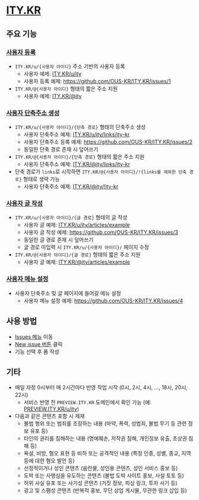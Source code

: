# [ITY.KR](https://ity.kr)

## 주요 기능

### [사용자 등록](https://github.com/OUS-KR/ITY.KR/issues/new?template=01-user-register-by-issue.yml)

- `ITY.KR/u/{사용자 아이디}` 주소 기반의 사용자 등록
  - 사용자 예제: [ITY.KR/u/ity](https://ity.kr/u/ity)
  - 사용자 등록 예제: https://github.com/OUS-KR/ITY.KR/issues/1
- `ITY.KR/@{사용자 아이디}` 형태의 짧은 주소 지원
  - 사용자 예제: [ITY.KR/@ity](https://ity.kr/@ity)

### [사용자 단축주소 생성](https://github.com/OUS-KR/ITY.KR/issues/new?template=02-user-short-url-register-by-issue.yml)

- `ITY.KR/u/{사용자 아이디}/{단축 경로}` 형태의 단축주소 생성
  - 사용자 단축주소 예제: [ITY.KR/u/ity/links/ity-kr](https://ity.kr/u/ity/links/ity-kr)
  - 사용자 단축주소 등록 예제: https://github.com/OUS-KR/ITY.KR/issues/2
  - 동일한 단축 경로 존재 시 덮어쓰기
- `ITY.KR/@{사용자 아이디}/{단축 경로}` 형태의 짧은 주소 지원
  - 사용자 단축주소 예제: [ITY.KR/@ity/links/ity-kr](https://ity.kr/@ity/links/ity-kr)
- 단축 경로가 `links`로 시작하면 `ITY.KR/@{사용자 아이디}/!{links를 제외한 단축 경로}` 형태로 생략 가능
  - 사용자 단축주소 예제: [ITY.KR/@ity/!ity-kr](https://ity.kr/@ity/!ity-kr)

### [사용자 글 작성](https://github.com/OUS-KR/ITY.KR/issues/new?template=03-user-article-writing-by-issue.yml)

- `ITY.KR/u/{사용자 아이디}/{글 경로}` 형태의 글 작성
  - 사용자 글 예제: [ITY.KR/u/ity/articles/example](https://ity.kr/u/ity/articles/example)
  - 사용자 글 작성 예제: https://github.com/OUS-KR/ITY.KR/issues/3
  - 동일한 글 경로 존재 시 덮어쓰기
  - 글 경로 미입력 시 `ITY.KR/u/{사용자 아이디}/` 페이지 수정
- `ITY.KR/@{사용자 아이디}/{글 경로}` 형태의 짧은 주소 지원
  - 사용자 글 예제: [ITY.KR/@ity/articles/example](https://ity.kr/@ity/articles/example)
 
### [사용자 메뉴 설정](https://github.com/OUS-KR/ITY.KR/issues/new?template=04-user-menu-setting-by-issue.yml)

- 사용자 단축주소 및 글 페이지에 들어갈 메뉴 설정
  - 사용자 메뉴 설정 예제: https://github.com/OUS-KR/ITY.KR/issues/4

## 사용 방법

- [Issues 메뉴](https://github.com/OUS-KR/ITY.KR/issues) 이동
- [New issue 버튼](https://github.com/OUS-KR/ITY.KR/issues/new/choose) 클릭
- 기능 선택 후 폼 작성

## 기타

- 매일 자정 0시부터 매 2시간마다 반영 작업 시작 (0시, 2시, 4시, ..., 18시, 20시, 22시)
  - 서비스 반영 전 `PREVIEW.ITY.KR` 도메인에서 확인 가능 (예: [PREVIEW.ITY.KR/u/ity](https://preview.ity.kr/u/ity))
- 다음과 같은 콘텐츠 포함 시 제재
  - 불법 행위 또는 범죄를 조장하는 내용 (마약, 폭력, 성범죄, 불법 무기 등 관련 정보 유포 등)
  - 타인의 권리를 침해하는 내용 (명예훼손, 저작권 침해, 개인정보 유출, 초상권 침해 등)
  - 욕설, 비방, 혐오 표현 등 비하 또는 공격적인 내용 (특정 인종, 성별, 종교, 지역 등에 대한 혐오 발언 등)
  - 선정적이거나 성인 콘텐츠 (음란물, 성인용 콘텐츠, 성인 서비스 홍보 등)
  - 도박 또는 사행심을 유도하는 콘텐츠 (불법 도박 사이트 홍보, 사설 토토 등)
  - 허위 사실 유포 또는 사기성 콘텐츠 (거짓 정보, 피싱 링크, 투자 사기 등)
  - 광고 및 스팸성 콘텐츠 (반복적 홍보, 무단 상업 게시물, 무관한 링크 삽입 등)
